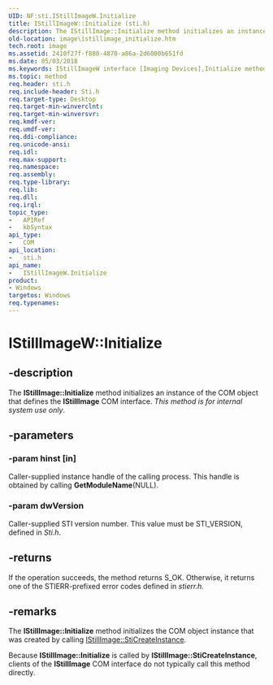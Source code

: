 ```yaml
---
UID: NF:sti.IStillImageW.Initialize
title: IStillImageW::Initialize (sti.h)
description: The IStillImage::Initialize method initializes an instance of the COM object that defines the IStillImage COM interface. This method is for internal system use only.
old-location: image\istillimage_initialize.htm
tech.root: image
ms.assetid: 2410f27f-f880-4870-a86a-2d6000b651fd
ms.date: 05/03/2018
ms.keywords: IStillImageW interface [Imaging Devices],Initialize method, IStillImageW.Initialize, IStillImageW::Initialize, Initialize, Initialize method [Imaging Devices], Initialize method [Imaging Devices],IStillImageW interface, image.istillimage_initialize, sti/IStillImageW::Initialize, stifnc_31e54f97-84af-47bf-a1b1-17ab697caef3.xml
ms.topic: method
req.header: sti.h
req.include-header: Sti.h
req.target-type: Desktop
req.target-min-winverclnt: 
req.target-min-winversvr: 
req.kmdf-ver: 
req.umdf-ver: 
req.ddi-compliance: 
req.unicode-ansi: 
req.idl: 
req.max-support: 
req.namespace: 
req.assembly: 
req.type-library: 
req.lib: 
req.dll: 
req.irql: 
topic_type:
-	APIRef
-	kbSyntax
api_type:
-	COM
api_location:
-	sti.h
api_name:
-	IStillImageW.Initialize
product:
- Windows
targetos: Windows
req.typenames: 
---
```


# IStillImageW::Initialize


## -description


The <b>IStillImage::Initialize</b> method initializes an instance of the COM object that defines the <b>IStillImage</b> COM interface. <i>This method is for internal system use only</i>.


## -parameters




### -param hinst [in]

Caller-supplied instance handle of the calling process. This handle is obtained by calling <b>GetModuleName</b>(NULL).


### -param dwVersion

Caller-supplied STI version number. This value must be STI_VERSION, defined in <i>Sti.h</i>.


## -returns



If the operation succeeds, the method returns S_OK. Otherwise, it returns one of the STIERR-prefixed error codes defined in <i>stierr.h.</i>




## -remarks



The <b>IStillImage::Initialize</b> method initializes the COM object instance that was created by calling <a href="https://msdn.microsoft.com/library/windows/hardware/ff543804">IStillImage::StiCreateInstance</a>.

Because <b>IStillImage::Initialize</b> is called by <b>IStillImage::StiCreateInstance</b>, clients of the <b>IStillImage</b> COM interface do not typically call this method directly.



